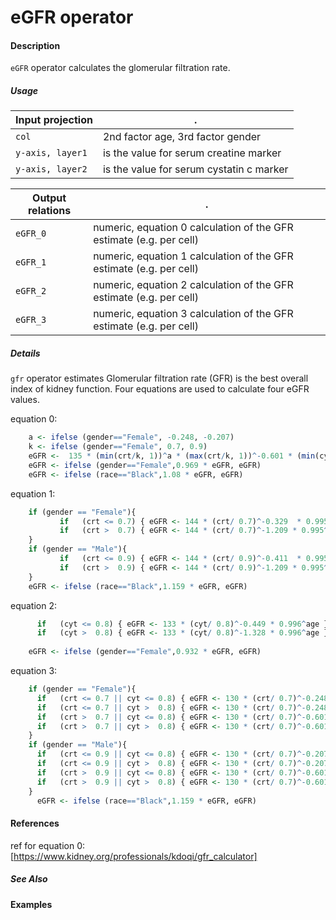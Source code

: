 # eGFR operator

#### Description
`eGFR` operator calculates the glomerular filtration rate.


##### Usage
Input projection|.
---|---
`col` | 2nd factor age, 3rd factor gender
`y-axis, layer1`| is the value for serum creatine marker
`y-axis, layer2`| is the value for serum cystatin c marker


Output relations|.
---|---
`eGFR_0`| numeric, equation 0 calculation of the GFR estimate (e.g. per cell)
`eGFR_1`| numeric, equation 1 calculation of the GFR estimate (e.g. per cell)
`eGFR_2`| numeric, equation 2 calculation of the GFR estimate (e.g. per cell)
`eGFR_3`| numeric, equation 3 calculation of the GFR estimate (e.g. per cell)

##### Details
`gfr` operator estimates Glomerular filtration rate (GFR) is the best overall index of kidney function.
Four equations are used to calculate four eGFR values.

equation 0:
```r
    a <- ifelse (gender=="Female", -0.248, -0.207) 
    k <- ifelse (gender=="Female", 0.7, 0.9) 
    eGFR <-  135 * (min(crt/k, 1))^a * (max(crt/k, 1))^-0.601 * (min(cyt/0.8, 1))^-0.375 * (max(cyt/0.8, 1))^-0.711 * 0.995^age
    eGFR <- ifelse (gender=="Female",0.969 * eGFR, eGFR)
    eGFR <- ifelse (race=="Black",1.08 * eGFR, eGFR)
```

equation 1:
```r
    if (gender == "Female"){
           if   (crt <= 0.7) { eGFR <- 144 * (crt/ 0.7)^-0.329  * 0.995^age }
           if   (crt >  0.7) { eGFR <- 144 * (crt/ 0.7)^-1.209 * 0.995^age }
    }
    if (gender == "Male"){
           if   (crt <= 0.9) { eGFR <- 144 * (crt/ 0.9)^-0.411  * 0.995^age }
           if   (crt >  0.9) { eGFR <- 144 * (crt/ 0.9)^-1.209 * 0.995^age }
    }
    eGFR <- ifelse (race=="Black",1.159 * eGFR, eGFR)
```

equation 2:
```r
      if   (cyt <= 0.8) { eGFR <- 133 * (cyt/ 0.8)^-0.449 * 0.996^age }
      if   (cyt >  0.8) { eGFR <- 133 * (cyt/ 0.8)^-1.328 * 0.996^age }
      
    eGFR <- ifelse (gender=="Female",0.932 * eGFR, eGFR)
```

equation 3:
```r
    if (gender == "Female"){
      if   (crt <= 0.7 || cyt <= 0.8) { eGFR <- 130 * (crt/ 0.7)^-0.248 * (cyt/ 0.8)^-0.375 * 0.995^age }
      if   (crt <= 0.7 || cyt >  0.8) { eGFR <- 130 * (crt/ 0.7)^-0.248 * (cyt/ 0.8)^-0.711 * 0.995^age }
      if   (crt >  0.7 || cyt <= 0.8) { eGFR <- 130 * (crt/ 0.7)^-0.601 * (cyt/ 0.8)^-0.375 * 0.995^age }
      if   (crt >  0.7 || cyt >  0.8) { eGFR <- 130 * (crt/ 0.7)^-0.601 * (cyt/ 0.8)^-0.711 * 0.995^age }
    }
    if (gender == "Male"){
      if   (crt <= 0.9 || cyt <= 0.8) { eGFR <- 130 * (crt/ 0.7)^-0.207 * (cyt/ 0.8)^-0.375 * 0.995^age }
      if   (crt <= 0.9 || cyt >  0.8) { eGFR <- 130 * (crt/ 0.7)^-0.207 * (cyt/ 0.8)^-0.711 * 0.995^age }
      if   (crt >  0.9 || cyt <= 0.8) { eGFR <- 130 * (crt/ 0.7)^-0.601 * (cyt/ 0.8)^-0.375 * 0.995^age }
      if   (crt >  0.9 || cyt >  0.8) { eGFR <- 130 * (crt/ 0.7)^-0.601 * (cyt/ 0.8)^-0.711 * 0.995^age }
    }
      eGFR <- ifelse (race=="Black",1.159 * eGFR, eGFR)
```


#### References
 
ref for equation 0: [https://www.kidney.org/professionals/kdoqi/gfr_calculator]


##### See Also


#### Examples
